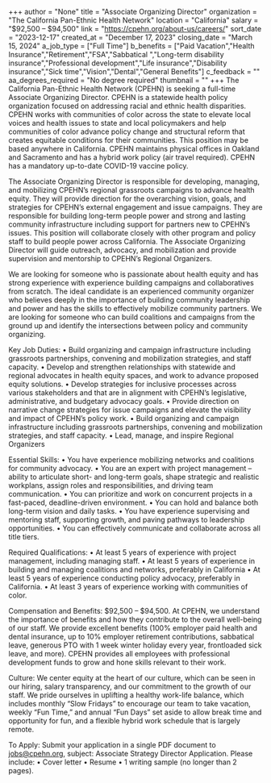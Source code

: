 +++
author = "None"
title = "Associate Organizing Director"
organization = "The California Pan-Ethnic Health Network"
location = "California"
salary = "$92,500  – $94,500"
link = "https://cpehn.org/about-us/careers/"
sort_date = "2023-12-17"
created_at = "December 17, 2023"
closing_date = "March 15, 2024"
a_job_type = ["Full Time"]
b_benefits = ["Paid Vacation","Health Insurance","Retirement","FSA","Sabbatical ","Long-term disability insurance","Professional development","Life insurance","Disability insurance","Sick time","Vision","Dental","General Benefits"]
c_feedback = ""
aa_degrees_required = "No degree required"
thumbnail = ""
+++
The California Pan-Ethnic Health Network (CPEHN) is seeking a full-time Associate Organizing Director. CPEHN is a statewide health policy organization focused on addressing racial and ethnic health disparities. CPEHN works with communities of color across the state to elevate local voices and health issues to state and local policymakers and help communities of color advance policy change and structural reform that creates equitable conditions for their communities. This position may be based anywhere in California. CPEHN maintains physical offices in Oakland and Sacramento and has a hybrid work policy (air travel required). CPEHN has a mandatory up-to-date COVID-19 vaccine policy. 

The Associate Organizing Director is responsible for developing, managing, and mobilizing CPEHN’s regional grassroots campaigns to advance health equity. They will provide direction for the overarching vision, goals, and strategies for CPEHN’s external engagement and issue campaigns. They are responsible for building long-term people power and strong and lasting community infrastructure including support for partners new to CPEHN’s issues. This position will collaborate closely with other program and policy staff to build people power across California. The Associate Organizing Director will guide outreach, advocacy, and mobilization and provide supervision and mentorship to CPEHN’s Regional Organizers. 

We are looking for someone who is passionate about health equity and has strong experience with experience building campaigns and collaboratives from scratch. The ideal candidate is an experienced community organizer who believes deeply in the importance of building community leadership and power and has the skills to effectively mobilize community partners. We are looking for someone who can build coalitions and campaigns from the ground up and identify the intersections between policy and community organizing. 

Key Job Duties:
• Build organizing and campaign infrastructure including grassroots partnerships, convening and mobilization strategies, and staff capacity.
• Develop and strengthen relationships with statewide and regional advocates in health equity spaces, and work to advance proposed equity solutions.
• Develop strategies for inclusive processes across various stakeholders and that are in alignment with CPEHN’s legislative, administrative, and budgetary advocacy goals. 
• Provide direction on narrative change strategies for issue campaigns and elevate the visibility and impact of CPEHN’s policy work.
• Build organizing and campaign infrastructure including grassroots partnerships, convening and mobilization strategies, and staff capacity.
• Lead, manage, and inspire Regional Organizers

Essential Skills:
• You have experience mobilizing networks and coalitions for community advocacy.
• You are an expert with project management – ability to articulate short- and long-term goals, shape strategic and realistic workplans, assign roles and responsibilities, and driving team communication.
• You can prioritize and work on concurrent projects in a fast-paced, deadline-driven environment.
• You can hold and balance both long-term vision and daily tasks.
• You have experience supervising and mentoring staff, supporting growth, and paving pathways to leadership opportunities.
• You can effectively communicate and collaborate across all title tiers.

Required Qualifications:
• At least 5 years of experience with project management, including managing staff.
• At least 5 years of experience in building and managing coalitions and networks, preferably in California
• At least 5 years of experience conducting policy advocacy, preferably in California.
• At least 3 years of experience working with communities of color.

Compensation and Benefits:
$92,500 – $94,500. At CPEHN, we understand the importance of benefits and how they contribute to the overall well-being of our staff. We provide excellent benefits (100% employer paid health and dental insurance, up to 10% employer retirement contributions, sabbatical leave, generous PTO with 1 week winter holiday every year, frontloaded sick leave, and more). CPEHN provides all employees with professional development funds to grow and hone skills relevant to their work.

Culture:
We center equity at the heart of our culture, which can be seen in our hiring, salary transparency, and our commitment to the growth of our staff. We pride ourselves in uplifting a healthy work-life balance, which includes monthly “Slow Fridays” to encourage our team to take vacation, weekly “Fun Time,” and annual “Fun Days” set aside to allow break time and opportunity for fun, and a flexible hybrid work schedule that is largely remote.

To Apply:
Submit your application in a single PDF document to jobs@cpehn.org, subject: Associate Strategy Director Application. Please include:
• Cover letter
• Resume
• 1 writing sample (no longer than 2 pages).

